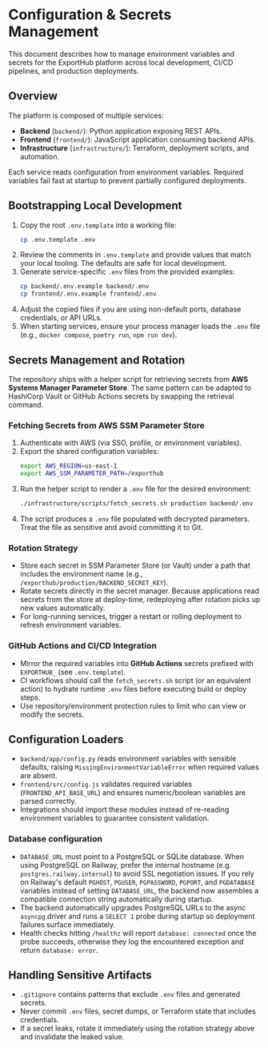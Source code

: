 # Configuration & Secrets Management

This document describes how to manage environment variables and secrets for the ExportHub platform across local development, CI/CD pipelines, and production deployments.

## Overview

The platform is composed of multiple services:

- **Backend** (`backend/`): Python application exposing REST APIs.
- **Frontend** (`frontend/`): JavaScript application consuming backend APIs.
- **Infrastructure** (`infrastructure/`): Terraform, deployment scripts, and automation.

Each service reads configuration from environment variables. Required variables fail fast at startup to prevent partially configured deployments.

## Bootstrapping Local Development

1. Copy the root `.env.template` into a working file:
   ```bash
   cp .env.template .env
   ```
2. Review the comments in `.env.template` and provide values that match your local tooling. The defaults are safe for local development.
3. Generate service-specific `.env` files from the provided examples:
   ```bash
   cp backend/.env.example backend/.env
   cp frontend/.env.example frontend/.env
   ```
4. Adjust the copied files if you are using non-default ports, database credentials, or API URLs.
5. When starting services, ensure your process manager loads the `.env` file (e.g., `docker compose`, `poetry run`, `npm run dev`).

## Secrets Management and Rotation

The repository ships with a helper script for retrieving secrets from **AWS Systems Manager Parameter Store**. The same pattern can be adapted to HashiCorp Vault or GitHub Actions secrets by swapping the retrieval command.

### Fetching Secrets from AWS SSM Parameter Store

1. Authenticate with AWS (via SSO, profile, or environment variables).
2. Export the shared configuration variables:
   ```bash
   export AWS_REGION=us-east-1
   export AWS_SSM_PARAMETER_PATH=/exporthub
   ```
3. Run the helper script to render a `.env` file for the desired environment:
   ```bash
   ./infrastructure/scripts/fetch_secrets.sh production backend/.env
   ```
4. The script produces a `.env` file populated with decrypted parameters. Treat the file as sensitive and avoid committing it to Git.

### Rotation Strategy

- Store each secret in SSM Parameter Store (or Vault) under a path that includes the environment name (e.g., `/exporthub/production/BACKEND_SECRET_KEY`).
- Rotate secrets directly in the secret manager. Because applications read secrets from the store at deploy-time, redeploying after rotation picks up new values automatically.
- For long-running services, trigger a restart or rolling deployment to refresh environment variables.

### GitHub Actions and CI/CD Integration

- Mirror the required variables into **GitHub Actions** secrets prefixed with `EXPORTHUB_` (see `.env.template`).
- CI workflows should call the `fetch_secrets.sh` script (or an equivalent action) to hydrate runtime `.env` files before executing build or deploy steps.
- Use repository/environment protection rules to limit who can view or modify the secrets.

## Configuration Loaders

- `backend/app/config.py` reads environment variables with sensible defaults, raising `MissingEnvironmentVariableError` when required values are absent.
- `frontend/src/config.js` validates required variables (`FRONTEND_API_BASE_URL`) and ensures numeric/boolean variables are parsed correctly.
- Integrations should import these modules instead of re-reading environment variables to guarantee consistent validation.

### Database configuration

- `DATABASE_URL` must point to a PostgreSQL or SQLite database. When using PostgreSQL on Railway, prefer the internal hostname (e.g. `postgres.railway.internal`) to avoid SSL negotiation issues. If you rely on Railway's default `PGHOST`, `PGUSER`, `PGPASSWORD`, `PGPORT`, and `PGDATABASE` variables instead of setting `DATABASE_URL`, the backend now assembles a compatible connection string automatically during startup.
- The backend automatically upgrades PostgreSQL URLs to the async `asyncpg` driver and runs a `SELECT 1` probe during startup so deployment failures surface immediately.
- Health checks hitting `/healthz` will report `database: connected` once the probe succeeds, otherwise they log the encountered exception and return `database: error`.

## Handling Sensitive Artifacts

- `.gitignore` contains patterns that exclude `.env` files and generated secrets.
- Never commit `.env` files, secret dumps, or Terraform state that includes credentials.
- If a secret leaks, rotate it immediately using the rotation strategy above and invalidate the leaked value.

